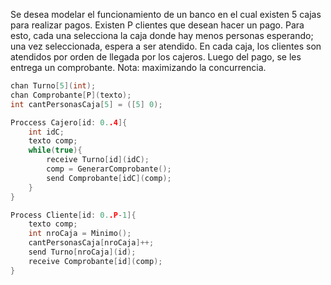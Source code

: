 Se desea modelar el funcionamiento de un banco en el cual existen 5 cajas para realizar pagos. Existen P clientes que desean hacer un pago. Para esto, cada una selecciona la caja donde hay menos personas esperando; una vez seleccionada, espera a ser atendido. En cada caja, los clientes son atendidos por orden de llegada por los cajeros. Luego del pago, se les entrega un comprobante.
    Nota: maximizando la concurrencia.

````C
chan Turno[5](int);
chan Comprobante[P](texto);
int cantPersonasCaja[5] = ([5] 0);

Proccess Cajero[id: 0..4]{
    int idC;
    texto comp;
    while(true){
        receive Turno[id](idC);
        comp = GenerarComprobante();
        send Comprobante[idC](comp);
    }
}

Process Cliente[id: 0..P-1]{
    texto comp;
    int nroCaja = Minimo();
    cantPersonasCaja[nroCaja]++;
    send Turno[nroCaja](id);
    receive Comprobante[id](comp);
}
````
